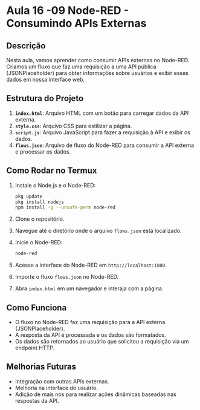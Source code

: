 # Aula 16 -09 Node-RED - Consumindo APIs Externas

## Descrição
Nesta aula, vamos aprender como consumir APIs externas no Node-RED. Criamos um fluxo que faz uma requisição a uma API pública (JSONPlaceholder) para obter informações sobre usuários e exibir esses dados em nossa interface web.

## Estrutura do Projeto
1. **`index.html`**: Arquivo HTML com um botão para carregar dados da API externa.
2. **`style.css`**: Arquivo CSS para estilizar a página.
3. **`script.js`**: Arquivo JavaScript para fazer a requisição à API e exibir os dados.
4. **`flows.json`**: Arquivo de fluxo do Node-RED para consumir a API externa e processar os dados.

## Como Rodar no Termux

1. Instale o Node.js e o Node-RED:

    ```bash
    pkg update
    pkg install nodejs
    npm install -g --unsafe-perm node-red
    ```

2. Clone o repositório.

3. Navegue até o diretório onde o arquivo `flows.json` está localizado.

4. Inicie o Node-RED:

    ```bash
    node-red
    ```

5. Acesse a interface do Node-RED em `http://localhost:1880`.

6. Importe o fluxo `flows.json` no Node-RED.

7. Abra `index.html` em um navegador e interaja com a página.

## Como Funciona

- O fluxo no Node-RED faz uma requisição para a API externa (JSONPlaceholder).
- A resposta da API é processada e os dados são formatados.
- Os dados são retornados ao usuário que solicitou a requisição via um endpoint HTTP.

## Melhorias Futuras
- Integração com outras APIs externas.
- Melhoria na interface do usuário.
- Adição de mais nós para realizar ações dinâmicas baseadas nas respostas da API.

